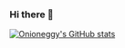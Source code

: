 ### Hi there 👋

<!--
**onioneggy/onioneggy** is a ✨ _special_ ✨ repository because its `README.md` (this file) appears on your GitHub profile.

Here are some ideas to get you started:

- 🔭 I’m currently working on ...
- 🌱 I’m currently learning ...
- 👯 I’m looking to collaborate on ...
- 🤔 I’m looking for help with ...
- 💬 Ask me about ...
- 📫 How to reach me: ...
- 😄 Pronouns: ...
- ⚡ Fun fact: ...
-->
[![Onioneggy's GitHub stats](https://github-readme-stats.vercel.app/api?username=onioneggy)](https://github.com/anuraghazra/github-readme-stats)
